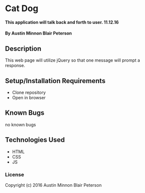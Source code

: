# Cat Dog

#### This application will talk back and forth to user. 11.12.16

#### By Austin Minnon Blair Peterson

## Description

This web page will utilize jQuery so that one message will prompt a response.

## Setup/Installation Requirements

* Clone repository
* Open in browser

## Known Bugs

no known bugs

## Technologies Used

* HTML
* CSS
* JS

### License

Copyright (c) 2016 Austin Minnon Blair Peterson
